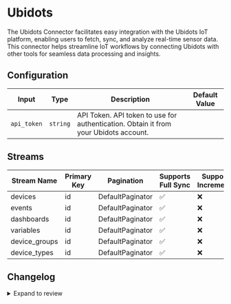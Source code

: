 # Ubidots
The Ubidots Connector facilitates easy integration with the Ubidots IoT platform, enabling users to fetch, sync, and analyze real-time sensor data. This connector helps streamline IoT workflows by connecting Ubidots with other tools for seamless data processing and insights.

## Configuration

| Input | Type | Description | Default Value |
|-------|------|-------------|---------------|
| `api_token` | `string` | API Token. API token to use for authentication. Obtain it from your Ubidots account. |  |

## Streams
| Stream Name | Primary Key | Pagination | Supports Full Sync | Supports Incremental |
|-------------|-------------|------------|---------------------|----------------------|
| devices | id | DefaultPaginator | ✅ |  ❌  |
| events | id | DefaultPaginator | ✅ |  ❌  |
| dashboards | id | DefaultPaginator | ✅ |  ❌  |
| variables | id | DefaultPaginator | ✅ |  ❌  |
| device_groups | id | DefaultPaginator | ✅ |  ❌  |
| device_types | id | DefaultPaginator | ✅ |  ❌  |

## Changelog

<details>
  <summary>Expand to review</summary>

| Version          | Date              | Pull Request | Subject        |
|------------------|-------------------|--------------|----------------|
| 0.0.5 | 2024-12-21 | [50334](https://github.com/airbytehq/airbyte/pull/50334) | Update dependencies |
| 0.0.4 | 2024-12-14 | [49758](https://github.com/airbytehq/airbyte/pull/49758) | Update dependencies |
| 0.0.3 | 2024-12-12 | [49388](https://github.com/airbytehq/airbyte/pull/49388) | Update dependencies |
| 0.0.2 | 2024-12-11 | [49127](https://github.com/airbytehq/airbyte/pull/49127) | Starting with this version, the Docker image is now rootless. Please note that this and future versions will not be compatible with Airbyte versions earlier than 0.64 |
| 0.0.1 | 2024-10-24 | | Initial release by [@bishalbera](https://github.com/bishalbera) via Connector Builder |

</details>
